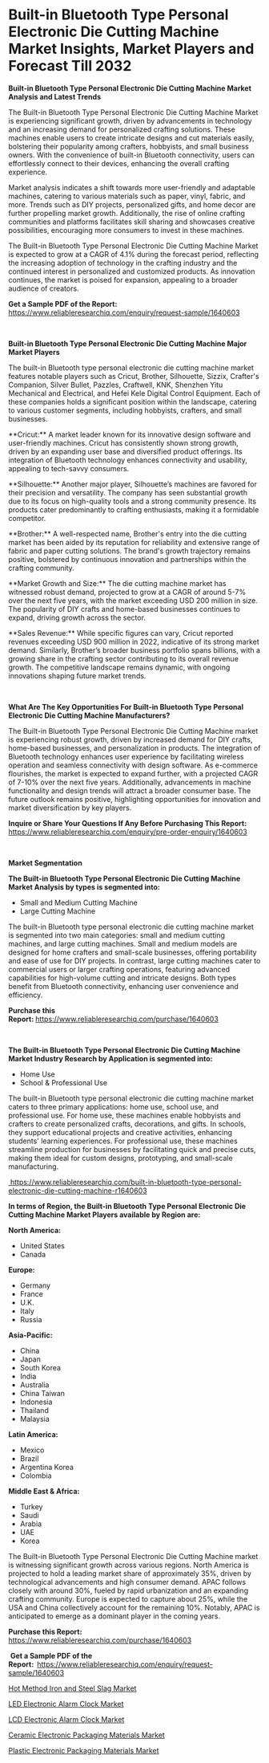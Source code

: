 <p><h1>Built-in Bluetooth Type Personal Electronic Die Cutting Machine Market Insights, Market Players and Forecast Till 2032</h1></p><p><strong>Built-in Bluetooth Type Personal Electronic Die Cutting Machine Market Analysis and Latest Trends</strong></p>
<p><p>The Built-in Bluetooth Type Personal Electronic Die Cutting Machine Market is experiencing significant growth, driven by advancements in technology and an increasing demand for personalized crafting solutions. These machines enable users to create intricate designs and cut materials easily, bolstering their popularity among crafters, hobbyists, and small business owners. With the convenience of built-in Bluetooth connectivity, users can effortlessly connect to their devices, enhancing the overall crafting experience.</p><p>Market analysis indicates a shift towards more user-friendly and adaptable machines, catering to various materials such as paper, vinyl, fabric, and more. Trends such as DIY projects, personalized gifts, and home decor are further propelling market growth. Additionally, the rise of online crafting communities and platforms facilitates skill sharing and showcases creative possibilities, encouraging more consumers to invest in these machines.</p><p>The Built-in Bluetooth Type Personal Electronic Die Cutting Machine Market is expected to grow at a CAGR of 4.1% during the forecast period, reflecting the increasing adoption of technology in the crafting industry and the continued interest in personalized and customized products. As innovation continues, the market is poised for expansion, appealing to a broader audience of creators.</p></p>
<p><strong>Get a Sample PDF of the Report:&nbsp;</strong> <a href="https://www.reliableresearchiq.com/enquiry/request-sample/1640603?utm_campaign=1870&utm_medium=2&utm_source=Github&utm_content=ia&utm_term=23032025&utm_id=built-in-bluetooth-type-personal-electronic-die-cutting-machine">https://www.reliableresearchiq.com/enquiry/request-sample/1640603</a></p>
<p>&nbsp;</p>
<p><strong>Built-in Bluetooth Type Personal Electronic Die Cutting Machine Major Market Players</strong></p>
<p><p>The built-in Bluetooth type personal electronic die cutting machine market features notable players such as Cricut, Brother, Silhouette, Sizzix, Crafter's Companion, Silver Bullet, Pazzles, Craftwell, KNK, Shenzhen Yitu Mechanical and Electrical, and Hefei Kele Digital Control Equipment. Each of these companies holds a significant position within the landscape, catering to various customer segments, including hobbyists, crafters, and small businesses.</p><p>**Cricut:** A market leader known for its innovative design software and user-friendly machines. Cricut has consistently shown strong growth, driven by an expanding user base and diversified product offerings. Its integration of Bluetooth technology enhances connectivity and usability, appealing to tech-savvy consumers.</p><p>**Silhouette:** Another major player, Silhouette’s machines are favored for their precision and versatility. The company has seen substantial growth due to its focus on high-quality tools and a strong community presence. Its products cater predominantly to crafting enthusiasts, making it a formidable competitor.</p><p>**Brother:** A well-respected name, Brother's entry into the die cutting market has been aided by its reputation for reliability and extensive range of fabric and paper cutting solutions. The brand's growth trajectory remains positive, bolstered by continuous innovation and partnerships within the crafting community.</p><p>**Market Growth and Size:** The die cutting machine market has witnessed robust demand, projected to grow at a CAGR of around 5-7% over the next five years, with the market exceeding USD 200 million in size. The popularity of DIY crafts and home-based businesses continues to expand, driving growth across the sector.</p><p>**Sales Revenue:** While specific figures can vary, Cricut reported revenues exceeding USD 900 million in 2022, indicative of its strong market demand. Similarly, Brother’s broader business portfolio spans billions, with a growing share in the crafting sector contributing to its overall revenue growth. The competitive landscape remains dynamic, with ongoing innovations shaping future market trends.</p></p>
<p>&nbsp;</p>
<p><strong>What Are The Key Opportunities For Built-in Bluetooth Type Personal Electronic Die Cutting Machine Manufacturers?</strong></p>
<p><p>The Built-in Bluetooth Type Personal Electronic Die Cutting Machine market is experiencing robust growth, driven by increased demand for DIY crafts, home-based businesses, and personalization in products. The integration of Bluetooth technology enhances user experience by facilitating wireless operation and seamless connectivity with design software. As e-commerce flourishes, the market is expected to expand further, with a projected CAGR of 7-10% over the next five years. Additionally, advancements in machine functionality and design trends will attract a broader consumer base. The future outlook remains positive, highlighting opportunities for innovation and market diversification by key players.</p></p>
<p><strong>Inquire or Share Your Questions If Any Before Purchasing This Report:</strong> <a href="https://www.reliableresearchiq.com/enquiry/pre-order-enquiry/1640603?utm_campaign=1870&utm_medium=2&utm_source=Github&utm_content=ia&utm_term=23032025&utm_id=built-in-bluetooth-type-personal-electronic-die-cutting-machine">https://www.reliableresearchiq.com/enquiry/pre-order-enquiry/1640603</a></p>
<p>&nbsp;</p>
<p><strong>Market Segmentation</strong></p>
<p><strong>The Built-in Bluetooth Type Personal Electronic Die Cutting Machine Market Analysis by types is segmented into:</strong></p>
<p><ul><li>Small and Medium Cutting Machine</li><li>Large Cutting Machine</li></ul></p>
<p><p>The built-in Bluetooth type personal electronic die cutting machine market is segmented into two main categories: small and medium cutting machines, and large cutting machines. Small and medium models are designed for home crafters and small-scale businesses, offering portability and ease of use for DIY projects. In contrast, large cutting machines cater to commercial users or larger crafting operations, featuring advanced capabilities for high-volume cutting and intricate designs. Both types benefit from Bluetooth connectivity, enhancing user convenience and efficiency.</p></p>
<p><strong>Purchase this Report:&nbsp;</strong><a href="https://www.reliableresearchiq.com/purchase/1640603?utm_campaign=1870&utm_medium=2&utm_source=Github&utm_content=ia&utm_term=23032025&utm_id=built-in-bluetooth-type-personal-electronic-die-cutting-machine">https://www.reliableresearchiq.com/purchase/1640603</a></p>
<p>&nbsp;</p>
<p><strong>The Built-in Bluetooth Type Personal Electronic Die Cutting Machine Market Industry Research by Application is segmented into:</strong></p>
<p><ul><li>Home Use</li><li>School & Professional Use</li></ul></p>
<p><p>The built-in Bluetooth type personal electronic die cutting machine market caters to three primary applications: home use, school use, and professional use. For home use, these machines enable hobbyists and crafters to create personalized crafts, decorations, and gifts. In schools, they support educational projects and creative activities, enhancing students' learning experiences. For professional use, these machines streamline production for businesses by facilitating quick and precise cuts, making them ideal for custom designs, prototyping, and small-scale manufacturing.</p></p>
<p><a href="https://www.reliableresearchiq.com/built-in-bluetooth-type-personal-electronic-die-cutting-machine-r1640603?utm_campaign=1870&utm_medium=2&utm_source=Github&utm_content=ia&utm_term=23032025&utm_id=built-in-bluetooth-type-personal-electronic-die-cutting-machine">&nbsp;https://www.reliableresearchiq.com/built-in-bluetooth-type-personal-electronic-die-cutting-machine-r1640603</a></p>
<p><strong>In terms of Region, the Built-in Bluetooth Type Personal Electronic Die Cutting Machine Market Players available by Region are:</strong></p>
<p>
    <p> <strong> North America: </strong>
        <ul>
            <li>United States</li>
            <li>Canada</li>
        </ul>
        </p> 
    <p> <strong> Europe: </strong>
        <ul>
            <li>Germany</li>
            <li>France</li>
            <li>U.K.</li>
            <li>Italy</li>
            <li>Russia</li>
        </ul>
        </p> 
    <p> <strong> Asia-Pacific: </strong>
        <ul>
            <li>China</li>
            <li>Japan</li>
            <li>South Korea</li>
            <li>India</li>
            <li>Australia</li>
            <li>China Taiwan</li>
            <li>Indonesia</li>
            <li>Thailand</li>
            <li>Malaysia</li>
        </ul>
        </p> 
    <p> <strong> Latin America: </strong>
        <ul>
            <li>Mexico</li>
            <li>Brazil</li>
            <li>Argentina Korea</li>
            <li>Colombia</li>
        </ul>
        </p> 
    <p> <strong> Middle East & Africa: </strong>
        <ul>
            <li>Turkey</li>
            <li>Saudi</li>
            <li>Arabia</li>
            <li>UAE</li>
            <li>Korea</li>
        </ul>
    </p>
    </p>
<p><p>The Built-in Bluetooth Type Personal Electronic Die Cutting Machine market is witnessing significant growth across various regions. North America is projected to hold a leading market share of approximately 35%, driven by technological advancements and high consumer demand. APAC follows closely with around 30%, fueled by rapid urbanization and an expanding crafting community. Europe is expected to capture about 25%, while the USA and China collectively account for the remaining 10%. Notably, APAC is anticipated to emerge as a dominant player in the coming years.</p></p>
<p><strong>Purchase this Report: </strong><a href="https://www.reliableresearchiq.com/purchase/1640603?utm_campaign=1870&utm_medium=2&utm_source=Github&utm_content=ia&utm_term=23032025&utm_id=built-in-bluetooth-type-personal-electronic-die-cutting-machine">https://www.reliableresearchiq.com/purchase/1640603</a></p>
<p>&nbsp;<strong>Get a Sample PDF of the Report:&nbsp;&nbsp;</strong><a href="https://www.reliableresearchiq.com/enquiry/request-sample/1640603?utm_campaign=1870&utm_medium=2&utm_source=Github&utm_content=ia&utm_term=23032025&utm_id=built-in-bluetooth-type-personal-electronic-die-cutting-machine">https://www.reliableresearchiq.com/enquiry/request-sample/1640603</a></p>
<p><strong></strong></p>
<p><p><a href="https://github.com/denighoylen1/Market-Research-Report-List-1/blob/main/hot-method-iron-and-steel-slag-market.md?utm_campaign=1870&utm_medium=2&utm_source=Github&utm_content=ia&utm_term=23032025&utm_id=built-in-bluetooth-type-personal-electronic-die-cutting-machine">Hot Method Iron and Steel Slag Market</a></p><p><a href="https://github.com/saguegrody74/Market-Research-Report-List-1/blob/main/led-electronic-alarm-clock-market.md?utm_campaign=1870&utm_medium=2&utm_source=Github&utm_content=ia&utm_term=23032025&utm_id=built-in-bluetooth-type-personal-electronic-die-cutting-machine">LED Electronic Alarm Clock Market</a></p><p><a href="https://github.com/tornapruttuz/Market-Research-Report-List-1/blob/main/lcd-electronic-alarm-clock-market.md?utm_campaign=1870&utm_medium=2&utm_source=Github&utm_content=ia&utm_term=23032025&utm_id=built-in-bluetooth-type-personal-electronic-die-cutting-machine">LCD Electronic Alarm Clock Market</a></p><p><a href="https://github.com/yuukoleuda/Market-Research-Report-List-1/blob/main/ceramic-electronic-packaging-materials-market.md?utm_campaign=1870&utm_medium=2&utm_source=Github&utm_content=ia&utm_term=23032025&utm_id=built-in-bluetooth-type-personal-electronic-die-cutting-machine">Ceramic Electronic Packaging Materials Market</a></p><p><a href="https://github.com/marteyfito9/Market-Research-Report-List-1/blob/main/plastic-electronic-packaging-materials-market.md?utm_campaign=1870&utm_medium=2&utm_source=Github&utm_content=ia&utm_term=23032025&utm_id=built-in-bluetooth-type-personal-electronic-die-cutting-machine">Plastic Electronic Packaging Materials Market</a></p></p>